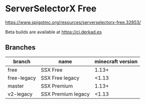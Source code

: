 # ServerSelectorX Free

https://www.spigotmc.org/resources/serverselectorx-free.32853/

Beta builds are available at https://ci.derkad.es


## Branches

branch | name | minecraft version
| - | - | -
free | SSX Free | 1.13+
free-legacy | SSX Free legacy | <1.13
master | SSX Premium | 1.13+
v2-legacy | SSX Premium legacy | <1.13
